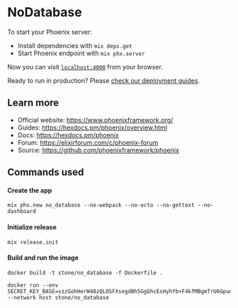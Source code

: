 # NoDatabase

To start your Phoenix server:

  * Install dependencies with `mix deps.get`
  * Start Phoenix endpoint with `mix phx.server`

Now you can visit [`localhost:4000`](http://localhost:4000) from your browser.

Ready to run in production? Please [check our deployment guides](https://hexdocs.pm/phoenix/deployment.html).

## Learn more

  * Official website: https://www.phoenixframework.org/
  * Guides: https://hexdocs.pm/phoenix/overview.html
  * Docs: https://hexdocs.pm/phoenix
  * Forum: https://elixirforum.com/c/phoenix-forum
  * Source: https://github.com/phoenixframework/phoenix

## Commands used

#### Create the app

```
mix phx.new no_database --no-webpack --no-ecto --no-gettext --no-dashboard
```

#### Initialize release

```
mix release.init
```

#### Build and run the image

```
docker build -t stone/no_database -f Dockerfile .

docker run --env SECRET_KEY_BASE=vzzGohHerW48zQLOSFXsegdBh5GgGhcEsHyhYb+F4kfMBgmTrU6Gpud30k+7fRTb --network host stone/no_database
```